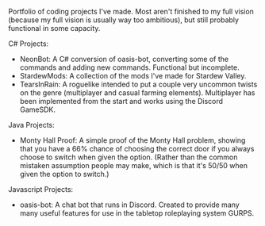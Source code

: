 Portfolio of coding projects I've made. Most aren't finished to my full vision (because my full vision is usually way too ambitious), but still probably functional in some capacity.


C# Projects:
- NeonBot: A C# conversion of oasis-bot, converting some of the commands and adding new commands. Functional but incomplete.
- StardewMods: A collection of the mods I've made for Stardew Valley.
- TearsInRain: A roguelike intended to put a couple very uncommon twists on the genre (multiplayer and casual farming elements). Multiplayer has been implemented from the start and works using the Discord GameSDK.


Java Projects:
- Monty Hall Proof: A simple proof of the Monty Hall problem, showing that you have a 66% chance of choosing the correct door if you always choose to switch when given the option. (Rather than the common mistaken assumption people may make, which is that it's 50/50 when given the option to switch.)


Javascript Projects:
- oasis-bot: A chat bot that runs in Discord. Created to provide many many useful features for use in the tabletop roleplaying system GURPS.
